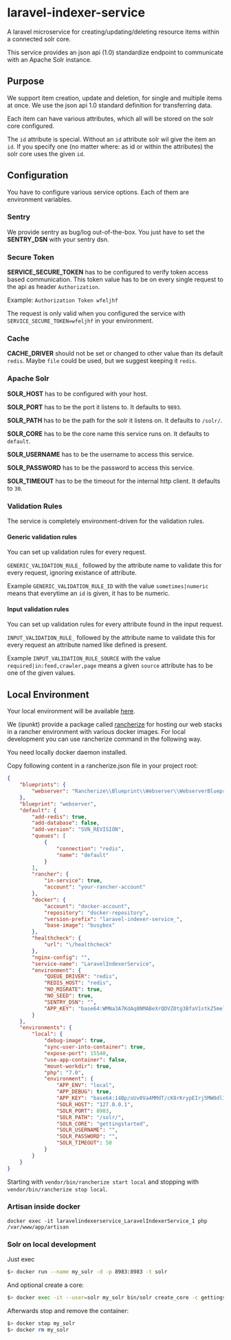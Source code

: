 # laravel-indexer-service
A laravel microservice for creating/updating/deleting resource items within a connected solr core.

This service provides an json api (1.0) standardize endpoint to communicate with an Apache Solr instance.

## Purpose

We support item creation, update and deletion, for single and multiple items at once. We use the json api 1.0 standard definition for transferring data.

Each item can have various attributes, which all will be stored on the solr core configured.

The `id` attribute is special. Without an `id` attribute solr wil give the item an `id`. If you specify one (no matter where: as id or within the attributes) the solr core uses the given `id`.

## Configuration

You have to configure various service options. Each of them are environment variables.

### Sentry

We provide sentry as bug/log out-of-the-box. You just have to set the **SENTRY_DSN** with your sentry dsn.

### Secure Token

**SERVICE_SECURE_TOKEN** has to be configured to verify token access based communication. This token value has to be on every single request to the api as header `Authorization`.

Example: `Authorization Token wfeljhf`

The request is only valid when you configured the service with `SERVICE_SECURE_TOKEN=wfeljhf` in your environment.

### Cache

**CACHE_DRIVER** should not be set or changed to other value than its default `redis`. Maybe `file` could be used, but we suggest keeping it `redis`.

### Apache Solr

**SOLR_HOST** has to be configured with your host.

**SOLR_PORT** has to be the port it listens to. It defaults to `9893`.

**SOLR_PATH** has to be the path for the solr it listens on. It defaults to `/solr/`.

**SOLR_CORE** has to be the core name this service runs on. It defaults to `default`.

**SOLR_USERNAME** has to be the username to access this service.

**SOLR_PASSWORD** has to be the password to access this service.

**SOLR_TIMEOUT** has to be the timeout for the internal http client. It defaults to `30`.

### Validation Rules

The service is completely environment-driven for the validation rules.

#### Generic validation rules

You can set up validation rules for every request.

`GENERIC_VALIDATION_RULE_` followed by the attribute name to validate this for every request, ignoring existance of attribute.

Example `GENERIC_VALIDATION_RULE_ID` with the value `sometimes|numeric` means that everytime an `id` is given, it has to be numeric.

#### Input validation rules

You can set up validation rules for every attribute found in the input request.

`INPUT_VALIDATION_RULE_` followed by the attribute name to validate this for every request an attribute named like defined is present.
 
 Example `INPUT_VALIDATION_RULE_SOURCE` with the value `required|in:feed,crawler,page` means a given `source` attribute has to be one of the given values.

## Local Environment

Your local environment will be available [here](http://localhost:15540/).

We (ipunkt) provide a package called [rancherize](https://www.github.com/ipunkt/rancherize) for hosting our web stacks in a rancher environment with various docker images. For local development you can use rancherize command in the following way.

You need locally docker daemon installed.

Copy following content in a rancherize.json file in your project root:

```json
{
	"blueprints": {
		"webserver": "Rancherize\\Blueprint\\Webserver\\WebserverBlueprint"
	},
	"blueprint": "webserver",
	"default": {
		"add-redis": true,
		"add-database": false,
		"add-version": "SVN_REVISION",
		"queues": [
			{
				"connection": "redis",
				"name": "default"
			}
		],
		"rancher": {
			"in-service": true,
			"account": "your-rancher-account"
		},
		"docker": {
			"account": "docker-account",
			"repository": "docker-repository",
			"version-prefix": "laravel-indexer-service_",
			"base-image": "busybox"
		},
		"healthcheck": {
			"url": "\/healthcheck"
		},
		"nginx-config": "",
		"service-name": "LaravelIndexerService",
		"environment": {
			"QUEUE_DRIVER": "redis",
			"REDIS_HOST": "redis",
			"NO_MIGRATE": true,
			"NO_SEED": true,
			"SENTRY_DSN": "",
			"APP_KEY": "base64:WMNa3A7KdAq8NMABeXrQDVZ0tg3BfaV1stkZ5melL6g="
		}
	},
	"environments": {
		"local": {
			"debug-image": true,
			"sync-user-into-container": true,
			"expose-port": 15540,
			"use-app-container": false,
			"mount-workdir": true,
			"php": "7.0",
			"environment": {
				"APP_ENV": "local",
				"APP_DEBUG": true,
				"APP_KEY": "base64:14Bp/oUv0Va4MMdT/cK8rKrypEIrj5MW0dlIbUcSFK0=",
				"SOLR_HOST": "127.0.0.1",
				"SOLR_PORT": 8983,
				"SOLR_PATH": "/solr/",
				"SOLR_CORE": "gettingstarted",
				"SOLR_USERNAME": "",
				"SOLR_PASSWORD": "",
				"SOLR_TIMEOUT": 50
			}
		}
	}
}
```

Starting with `vendor/bin/rancherize start local` and stopping with `vendor/bin/rancherize stop local`.

### Artisan inside docker

`docker exec -it laravelindexerservice_LaravelIndexerService_1 php /var/www/app/artisan`

### Solr on local development

Just exec
```bash
$> docker run --name my_solr -d -p 8983:8983 -t solr
```

And optional create a core:
```bash
$> docker exec -it --user=solr my_solr bin/solr create_core -c gettingstarted
```

Afterwards stop and remove the container:
```bash
$> docker stop my_solr
$> docker rm my_solr
```
